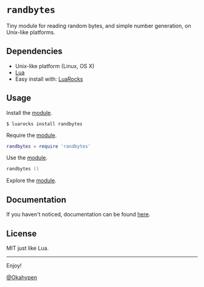 # `randbytes`

Tiny module for reading random bytes, and simple number generation, on Unix-like platforms.

## Dependencies

- Unix-like platform (Linux, OS X)
- [Lua](http://www.lua.org/)
- Easy install with: [LuaRocks](https://luarocks.org/)

## Usage

Install the [module][module-docs].

```shell
$ luarocks install randbytes
```

Require the [module][module-docs].

```lua
randbytes = require 'randbytes'
```

Use the [module][module-docs].

```lua
randbytes ()
```

Explore the [module][module-docs].


## Documentation

If you haven't noticed, documentation can be found [here][module-docs].


## License

MIT just like Lua.

---

Enjoy!

[@Okahypen](https://twitter.com/Okahyphen)

[module-docs]: https://github.com/Oka-/randbytes/blob/master/docs/man.md
